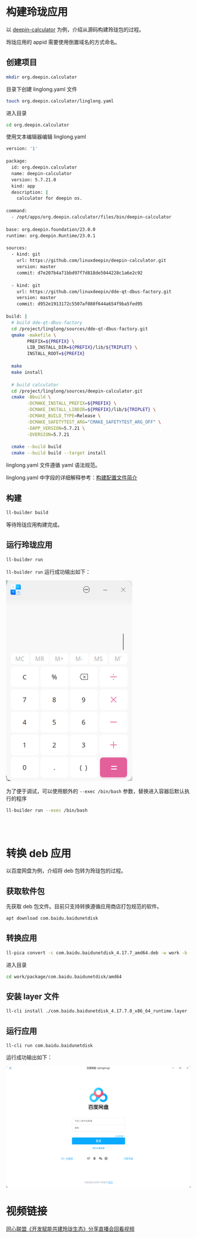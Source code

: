 <!--
SPDX-FileCopyrightText: 2024 UnionTech Software Technology Co., Ltd.

SPDX-License-Identifier: LGPL-3.0-or-later
-->

# 构建玲珑应用

以 [deepin-calculator](https://github.com/linuxdeepin/deepin-calculator.git) 为例，介绍从源码构建玲珑包的过程。

玲珑应用的 appid 需要使用倒置域名的方式命名。

## 创建项目

```bash
mkdir org.deepin.calculator
```

目录下创建 linglong.yaml 文件

```bash
touch org.deepin.calculator/linglong.yaml
```

进入目录

```bash
cd org.deepin.calculator
```

使用文本编辑器编辑 linglong.yaml

```bash
version: '1'

package:
  id: org.deepin.calculator
  name: deepin-calculator
  version: 5.7.21.0
  kind: app
  description: |
    calculator for deepin os.

command:
  - /opt/apps/org.deepin.calculator/files/bin/deepin-calculator

base: org.deepin.foundation/23.0.0
runtime: org.deepin.Runtime/23.0.1

sources:
  - kind: git
    url: https://github.com/linuxdeepin/deepin-calculator.git
    version: master
    commit: d7e207b4a71bbd97f7d818de5044228c1a6e2c92

  - kind: git
    url: https://github.com/linuxdeepin/dde-qt-dbus-factory.git
    version: master
    commit: d952e1913172c5507af080f644a654f9ba5fed95

build: |
  # build dde-qt-dbus-factory
  cd /project/linglong/sources/dde-qt-dbus-factory.git
  qmake -makefile \
        PREFIX=${PREFIX} \
        LIB_INSTALL_DIR=${PREFIX}/lib/${TRIPLET} \
        INSTALL_ROOT=${PREFIX}

  make
  make install

  # build calculator
  cd /project/linglong/sources/deepin-calculator.git
  cmake -Bbuild \
        -DCMAKE_INSTALL_PREFIX=${PREFIX} \
        -DCMAKE_INSTALL_LIBDIR=${PREFIX}/lib/${TRIPLET} \
        -DCMAKE_BUILD_TYPE=Release \
        -DCMAKE_SAFETYTEST_ARG="CMAKE_SAFETYTEST_ARG_OFF" \
        -DAPP_VERSION=5.7.21 \
        -DVERSION=5.7.21

  cmake --build build
  cmake --build build --target install
```

linglong.yaml 文件遵循 yaml 语法规范。

linglong.yaml 中字段的详细解释参考：[构建配置文件简介](../ll-builder/manifests.md)

## 构建

```bash
ll-builder build
```

等待玲珑应用构建完成。

## 运行玲珑应用

```bash
ll-builder run
```

`ll-builder run` 运行成功输出如下：

![org.deepin.calculator.png](./images/org.deepin.calculator.png)

为了便于调试，可以使用额外的 `--exec /bin/bash` 参数，替换进入容器后默认执行的程序

```bash
ll-builder run --exec /bin/bash
```

<br>
<br>

# 转换 deb 应用

以百度网盘为例，介绍将 deb 包转为玲珑包的过程。

## 获取软件包

先获取 deb 包文件。目前只支持转换遵循应用商店打包规范的软件。

```bash
apt download com.baidu.baidunetdisk
```

## 转换应用

```bash
ll-pica convert -c com.baidu.baidunetdisk_4.17.7_amd64.deb -w work -b --exportFile layer
```

进入目录

```bash
cd work/package/com.baidu.baidunetdisk/amd64
```

## 安装 layer 文件

```bash
ll-cli install ./com.baidu.baidunetdisk_4.17.7.0_x86_64_runtime.layer
```

## 运行应用

```
ll-cli run com.baidu.baidunetdisk
```

运行成功输出如下：

![img](images/com.baidu.baidunetdisk.png)

# 视频链接

[同心联盟《开发赋能共建玲珑生态》分享直播会回看视频](https://www.bilibili.com/video/BV1ff421R7aY)
